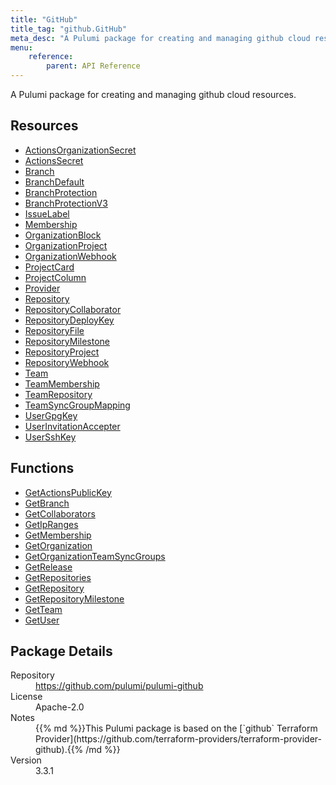 ```yaml
---
title: "GitHub"
title_tag: "github.GitHub"
meta_desc: "A Pulumi package for creating and managing github cloud resources."
menu:
    reference:
        parent: API Reference
---
```


<!-- WARNING: this file was generated by Pulumi Docs Generator. -->
<!-- Do not edit by hand unless you're certain you know what you are doing! -->

A Pulumi package for creating and managing github cloud resources.

<h2 id="resources">Resources</h2>
<ul class="api">
    <li><a href="actionsorganizationsecret" title="ActionsOrganizationSecret"><span class="symbol resource"></span>ActionsOrganizationSecret</a></li>
    <li><a href="actionssecret" title="ActionsSecret"><span class="symbol resource"></span>ActionsSecret</a></li>
    <li><a href="branch" title="Branch"><span class="symbol resource"></span>Branch</a></li>
    <li><a href="branchdefault" title="BranchDefault"><span class="symbol resource"></span>BranchDefault</a></li>
    <li><a href="branchprotection" title="BranchProtection"><span class="symbol resource"></span>BranchProtection</a></li>
    <li><a href="branchprotectionv3" title="BranchProtectionV3"><span class="symbol resource"></span>BranchProtectionV3</a></li>
    <li><a href="issuelabel" title="IssueLabel"><span class="symbol resource"></span>IssueLabel</a></li>
    <li><a href="membership" title="Membership"><span class="symbol resource"></span>Membership</a></li>
    <li><a href="organizationblock" title="OrganizationBlock"><span class="symbol resource"></span>OrganizationBlock</a></li>
    <li><a href="organizationproject" title="OrganizationProject"><span class="symbol resource"></span>OrganizationProject</a></li>
    <li><a href="organizationwebhook" title="OrganizationWebhook"><span class="symbol resource"></span>OrganizationWebhook</a></li>
    <li><a href="projectcard" title="ProjectCard"><span class="symbol resource"></span>ProjectCard</a></li>
    <li><a href="projectcolumn" title="ProjectColumn"><span class="symbol resource"></span>ProjectColumn</a></li>
    <li><a href="provider" title="Provider"><span class="symbol resource"></span>Provider</a></li>
    <li><a href="repository" title="Repository"><span class="symbol resource"></span>Repository</a></li>
    <li><a href="repositorycollaborator" title="RepositoryCollaborator"><span class="symbol resource"></span>RepositoryCollaborator</a></li>
    <li><a href="repositorydeploykey" title="RepositoryDeployKey"><span class="symbol resource"></span>RepositoryDeployKey</a></li>
    <li><a href="repositoryfile" title="RepositoryFile"><span class="symbol resource"></span>RepositoryFile</a></li>
    <li><a href="repositorymilestone" title="RepositoryMilestone"><span class="symbol resource"></span>RepositoryMilestone</a></li>
    <li><a href="repositoryproject" title="RepositoryProject"><span class="symbol resource"></span>RepositoryProject</a></li>
    <li><a href="repositorywebhook" title="RepositoryWebhook"><span class="symbol resource"></span>RepositoryWebhook</a></li>
    <li><a href="team" title="Team"><span class="symbol resource"></span>Team</a></li>
    <li><a href="teammembership" title="TeamMembership"><span class="symbol resource"></span>TeamMembership</a></li>
    <li><a href="teamrepository" title="TeamRepository"><span class="symbol resource"></span>TeamRepository</a></li>
    <li><a href="teamsyncgroupmapping" title="TeamSyncGroupMapping"><span class="symbol resource"></span>TeamSyncGroupMapping</a></li>
    <li><a href="usergpgkey" title="UserGpgKey"><span class="symbol resource"></span>UserGpgKey</a></li>
    <li><a href="userinvitationaccepter" title="UserInvitationAccepter"><span class="symbol resource"></span>UserInvitationAccepter</a></li>
    <li><a href="usersshkey" title="UserSshKey"><span class="symbol resource"></span>UserSshKey</a></li>
</ul>

<h2 id="functions">Functions</h2>
<ul class="api">
    <li><a href="getactionspublickey" title="GetActionsPublicKey"><span class="symbol function"></span>GetActionsPublicKey</a></li>
    <li><a href="getbranch" title="GetBranch"><span class="symbol function"></span>GetBranch</a></li>
    <li><a href="getcollaborators" title="GetCollaborators"><span class="symbol function"></span>GetCollaborators</a></li>
    <li><a href="getipranges" title="GetIpRanges"><span class="symbol function"></span>GetIpRanges</a></li>
    <li><a href="getmembership" title="GetMembership"><span class="symbol function"></span>GetMembership</a></li>
    <li><a href="getorganization" title="GetOrganization"><span class="symbol function"></span>GetOrganization</a></li>
    <li><a href="getorganizationteamsyncgroups" title="GetOrganizationTeamSyncGroups"><span class="symbol function"></span>GetOrganizationTeamSyncGroups</a></li>
    <li><a href="getrelease" title="GetRelease"><span class="symbol function"></span>GetRelease</a></li>
    <li><a href="getrepositories" title="GetRepositories"><span class="symbol function"></span>GetRepositories</a></li>
    <li><a href="getrepository" title="GetRepository"><span class="symbol function"></span>GetRepository</a></li>
    <li><a href="getrepositorymilestone" title="GetRepositoryMilestone"><span class="symbol function"></span>GetRepositoryMilestone</a></li>
    <li><a href="getteam" title="GetTeam"><span class="symbol function"></span>GetTeam</a></li>
    <li><a href="getuser" title="GetUser"><span class="symbol function"></span>GetUser</a></li>
</ul>

<h2 id="package-details">Package Details</h2>
<dl class="package-details">
	<dt>Repository</dt>
	<dd><a href="https://github.com/pulumi/pulumi-github">https://github.com/pulumi/pulumi-github</a></dd>
	<dt>License</dt>
	<dd>Apache-2.0</dd>
	<dt>Notes</dt>
	<dd>{{% md %}}This Pulumi package is based on the [`github` Terraform Provider](https://github.com/terraform-providers/terraform-provider-github).{{% /md %}}</dd>
	<dt>Version</dt>
	<dd>3.3.1</dd>
</dl>

